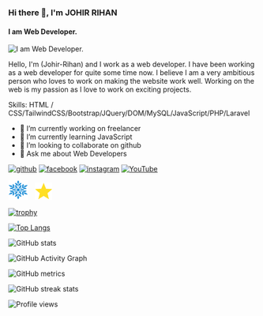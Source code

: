 ### Hi there 👋, I'm JOHIR RIHAN
#### I am Web Developer.
![I am Web Developer.](https://scontent.fdac24-2.fna.fbcdn.net/v/t39.30808-6/336686709_946353650056570_8394395440717504374_n.jpg?_nc_cat=111&ccb=1-7&_nc_sid=5614bc&_nc_ohc=CpINJv6X2ngAX-it99w&_nc_oc=AQmrAv3a19F7VZGo29Zlz__J5qFMAeTJxXMzNY1xYzmMqc9bjlFtwLOusdjaC2LVMsI&_nc_ht=scontent.fdac24-2.fna&oh=00_AfBtmSDeMN4xlLenfPaz66qzM1gWXYUDBSpRIReNc28qVQ&oe=650369B4)

Hello, I'm (Johir-Rihan) and I work as a web developer. I have been working as a web developer for quite some time now. I believe I am a very ambitious person who loves to work on making the website work well. Working on the web is my passion as I love to work on exciting projects.

Skills: HTML / CSS/TailwindCSS/Bootstrap/JQuery/DOM/MySQL/JavaScript/PHP/Laravel

- 🔭 I’m currently working on freelancer 
- 🌱 I’m currently learning JavaScript  
- 👯 I’m looking to collaborate on github 
- 💬 Ask me about Web Developers  


[<img src='https://cdn.jsdelivr.net/npm/simple-icons@3.0.1/icons/github.svg' alt='github' height='40'>](https://github.com/https://github.com/JOHIRRIHAN)  [<img src='https://cdn.jsdelivr.net/npm/simple-icons@3.0.1/icons/facebook.svg' alt='facebook' height='40'>](https://www.facebook.com/https://www.facebook.com/profile.php?id=100071762282326)  [<img src='https://cdn.jsdelivr.net/npm/simple-icons@3.0.1/icons/instagram.svg' alt='instagram' height='40'>](https://www.instagram.com/https://www.instagram.com/mohammedjohirrayhin//)  [<img src='https://cdn.jsdelivr.net/npm/simple-icons@3.0.1/icons/youtube.svg' alt='YouTube' height='40'>](https://www.youtube.com/channel/https://www.youtube.com/channel/UCMzYMReaY1NYIz1OoNpiBLg)  

<a href='https://archiveprogram.github.com/'><img src='https://raw.githubusercontent.com/acervenky/animated-github-badges/master/assets/acbadge.gif' width='40' height='40'></a> <a href='https://stars.github.com/'><img src='https://raw.githubusercontent.com/acervenky/animated-github-badges/master/assets/starbadge.gif' width='35' height='35'></a> 

[![trophy](https://github-profile-trophy.vercel.app/?username=https://github.com/JOHIRRIHAN)](https://github.com/ryo-ma/github-profile-trophy)

[![Top Langs](https://github-readme-stats.vercel.app/api/top-langs/?username=https://github.com/JOHIRRIHAN)](https://github.com/anuraghazra/github-readme-stats)

![GitHub stats](https://github-readme-stats.vercel.app/api?username=https://github.com/JOHIRRIHAN&show_icons=true)  

![GitHub Activity Graph](https://activity-graph.herokuapp.com/graph?username=https://github.com/JOHIRRIHAN)  

![GitHub metrics](https://metrics.lecoq.io/https://github.com/JOHIRRIHAN)  

![GitHub streak stats](https://streak-stats.demolab.com/?user=https://github.com/JOHIRRIHAN)  

![Profile views](https://gpvc.arturio.dev/https://github.com/JOHIRRIHAN)  
